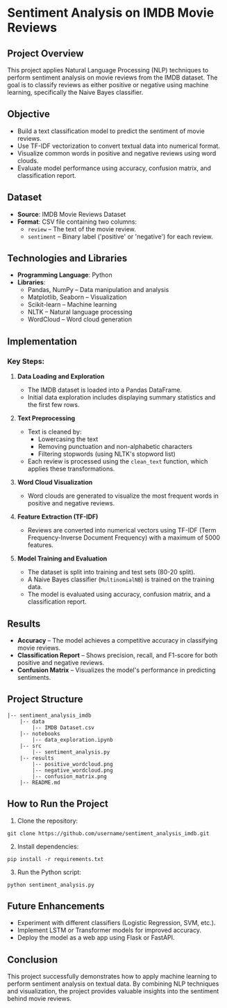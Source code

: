 

# Sentiment Analysis on IMDB Movie Reviews

## Project Overview
This project applies Natural Language Processing (NLP) techniques to perform sentiment analysis on movie reviews from the IMDB dataset. The goal is to classify reviews as either positive or negative using machine learning, specifically the Naive Bayes classifier.

## Objective
- Build a text classification model to predict the sentiment of movie reviews.
- Use TF-IDF vectorization to convert textual data into numerical format.
- Visualize common words in positive and negative reviews using word clouds.
- Evaluate model performance using accuracy, confusion matrix, and classification report.

## Dataset
- **Source**: IMDB Movie Reviews Dataset
- **Format**: CSV file containing two columns:
  - `review` – The text of the movie review.
  - `sentiment` – Binary label ('positive' or 'negative') for each review.

## Technologies and Libraries
- **Programming Language**: Python
- **Libraries**:
  - Pandas, NumPy – Data manipulation and analysis
  - Matplotlib, Seaborn – Visualization
  - Scikit-learn – Machine learning
  - NLTK – Natural language processing
  - WordCloud – Word cloud generation

## Implementation
### Key Steps:
1. **Data Loading and Exploration**
   - The IMDB dataset is loaded into a Pandas DataFrame.
   - Initial data exploration includes displaying summary statistics and the first few rows.

2. **Text Preprocessing**
   - Text is cleaned by:
     - Lowercasing the text
     - Removing punctuation and non-alphabetic characters
     - Filtering stopwords (using NLTK's stopword list)
   - Each review is processed using the `clean_text` function, which applies these transformations.

3. **Word Cloud Visualization**
   - Word clouds are generated to visualize the most frequent words in positive and negative reviews.

4. **Feature Extraction (TF-IDF)**
   - Reviews are converted into numerical vectors using TF-IDF (Term Frequency-Inverse Document Frequency) with a maximum of 5000 features.

5. **Model Training and Evaluation**
   - The dataset is split into training and test sets (80-20 split).
   - A Naive Bayes classifier (`MultinomialNB`) is trained on the training data.
   - The model is evaluated using accuracy, confusion matrix, and a classification report.

## Results
- **Accuracy** – The model achieves a competitive accuracy in classifying movie reviews.
- **Classification Report** – Shows precision, recall, and F1-score for both positive and negative reviews.
- **Confusion Matrix** – Visualizes the model's performance in predicting sentiments.

## Project Structure
```
|-- sentiment_analysis_imdb
    |-- data
        |-- IMDB Dataset.csv
    |-- notebooks
        |-- data_exploration.ipynb
    |-- src
        |-- sentiment_analysis.py
    |-- results
        |-- positive_wordcloud.png
        |-- negative_wordcloud.png
        |-- confusion_matrix.png
    |-- README.md
```

## How to Run the Project
1. Clone the repository:
```
git clone https://github.com/username/sentiment_analysis_imdb.git
```
2. Install dependencies:
```
pip install -r requirements.txt
```
3. Run the Python script:
```
python sentiment_analysis.py
```

## Future Enhancements
- Experiment with different classifiers (Logistic Regression, SVM, etc.).
- Implement LSTM or Transformer models for improved accuracy.
- Deploy the model as a web app using Flask or FastAPI.

## Conclusion
This project successfully demonstrates how to apply machine learning to perform sentiment analysis on textual data. By combining NLP techniques and visualization, the project provides valuable insights into the sentiment behind movie reviews.

